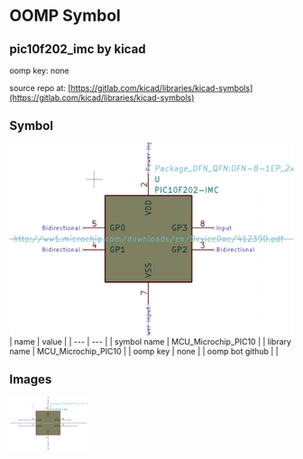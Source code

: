 # OOMP Symbol  
## pic10f202_imc  by kicad  
  
oomp key: none  
  
source repo at: [https://gitlab.com/kicad/libraries/kicad-symbols](https://gitlab.com/kicad/libraries/kicad-symbols)  
## Symbol  
  
[![working.png](working_600.png)](working.png)  
| name | value | 
| --- | --- | 
| symbol name | MCU_Microchip_PIC10 | 
| library name | MCU_Microchip_PIC10 | 
| oomp key | none | 
| oomp bot github |  | 
## Images  
  
[![working.png](working_140.png)](working.png)  
